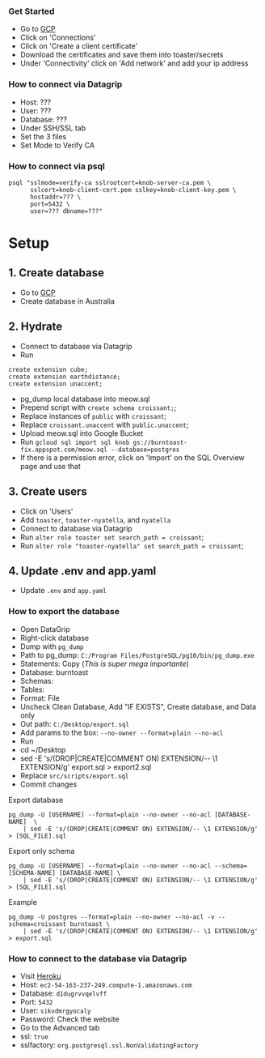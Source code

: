 ### Get Started
* Go to [GCP](https://console.cloud.google.com/sql/instances/knob/connections?project=burntoast)
* Click on 'Connections'
* Click on 'Create a client certificate'
* Download the certificates and save them into toaster/secrets
* Under 'Connectivity' click on 'Add network' and add your ip address

### How to connect via Datagrip
* Host: ???
* User: ???
* Database: ???
* Under SSH/SSL tab
* Set the 3 files
* Set Mode to Verify CA

### How to connect via psql
```
psql "sslmode=verify-ca sslrootcert=knob-server-ca.pem \
      sslcert=knob-client-cert.pem sslkey=knob-client-key.pem \
      hostaddr=??? \
      port=5432 \
      user=??? dbname=???"
```



# Setup

## 1. Create database
* Go to [GCP](https://console.cloud.google.com/sql/instances/knob/connections?project=burntoast)
* Create database in Australia

## 2. Hydrate
* Connect to database via Datagrip
* Run
```
create extension cube;
create extension earthdistance;
create extension unaccent;
```
* pg_dump local database into meow.sql
* Prepend script with `create schema croissant;`;
* Replace instances of `public` with `croissant`;
* Replace `croissant.unaccent` with `public.unaccent`;
* Upload meow.sql into Google Bucket
* Run `gcloud sql import sql knob gs://burntoast-fix.appspot.com/meow.sql --database=postgres`
* If there is a permission error, click on 'Import' on the SQL Overview page and use that

## 3. Create users
* Click on 'Users'
* Add `toaster`, `toaster-nyatella`, and `nyatella`
* Connect to database via Datagrip
* Run `alter role toaster set search_path = croissant`;
* Run `alter role "toaster-nyatella" set search_path = croissant`;

## 4. Update .env and app.yaml
* Update `.env` and `app.yaml`



### How to export the database
* Open DataGrip
* Right-click database
* Dump with `pg_dump`
* Path to pg_dump: `C:/Program Files/PostgreSQL/pg10/bin/pg_dump.exe`
* Statements: Copy (*This is super mega importante*)
* Database: burntoast
* Schemas: <empty>
* Tables: <empty>
* Format: File
* Uncheck Clean Database, Add "IF EXISTS", Create database, and Data only
* Out path: `C:/Desktop/export.sql`
* Add params to the box: `--no-owner --format=plain --no-acl`
* Run
* cd ~/Desktop
* sed -E 's/(DROP|CREATE|COMMENT ON) EXTENSION/-- \1 EXTENSION/g' export.sql > export2.sql
* Replace `src/scripts/export.sql`
* Commit changes

Export database
```
pg_dump -U [USERNAME] --format=plain --no-owner --no-acl [DATABASE-NAME]  \
    | sed -E 's/(DROP|CREATE|COMMENT ON) EXTENSION/-- \1 EXTENSION/g' > [SQL_FILE].sql
```

Export only schema
```
pg_dump -U [USERNAME] --format=plain --no-owner --no-acl --schema=[SCHEMA-NAME] [DATABASE-NAME] \
    | sed -E 's/(DROP|CREATE|COMMENT ON) EXTENSION/-- \1 EXTENSION/g' > [SQL_FILE].sql
```

Example
```
pg_dump -U postgres --format=plain --no-owner --no-acl -v --schema=croissant burntoast \
    | sed -E 's/(DROP|CREATE|COMMENT ON) EXTENSION/-- \1 EXTENSION/g' > export.sql
```



### How to connect to the database via Datagrip
* Visit [Heroku](https://data.heroku.com/datastores/08663315-9dc4-4d18-81ba-827e25eb4ebf#administration)
* Host: `ec2-54-163-237-249.compute-1.amazonaws.com`
* Database: `d1dugrvvqelvff`
* Port: `5432`
* User: `sikvdmrgyocaly`
* Password: Check the website
* Go to the Advanced tab
* ssl: `true`
* sslfactory: `org.postgresql.ssl.NonValidatingFactory`

